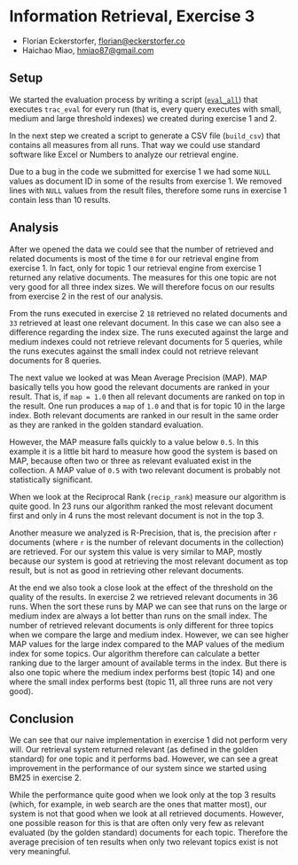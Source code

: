 # Information Retrieval, Exercise 3

- Florian Eckerstorfer, [florian@eckerstorfer.co](florian@eckerstorfer.co)
- Haichao Miao, [hmiao87@gmail.com](hmiao87@gmail.com)

## Setup

We started the evaluation process by writing a script ([`eval_all`](https://github.com/florianeckerstorfer/ir-exercises/blob/master/exercise3/eval_all)) that executes `trac_eval` for every run (that is, every query executes with small, medium and large threshold indexes) we created during exercise 1 and 2.

In the next step we created a script to generate a CSV file (`build_csv`) that contains all measures from all runs. That way we could use standard software like Excel or Numbers to analyze our retrieval engine.

Due to a bug in the code we submitted for exercise 1 we had some `NULL` values as document ID in some of the results from exercise 1. We removed lines with `NULL` values from the result files, therefore some runs in exercise 1 contain less than 10 results.

## Analysis

After we opened the data we could see that the number of retrieved and related documents is most of the time `0` for our retrieval engine from exercise 1. In fact, only for topic 1 our retrieval engine from exercise 1 returned any relative documents. The measures for this one topic are not very good for all three index sizes. We will therefore focus on our results from exercise 2 in the rest of our analysis.

From the runs executed in exercise 2 `18` retrieved no related documents and `33` retrieved at least one relevant document. In this case we can also see a difference regarding the index size. The runs executed against the large and medium indexes could not retrieve relevant documents for 5 queries, while the runs executes against the small index could not retrieve relevant documents for 8 queries.

The next value we looked at was Mean Average Precision (MAP). MAP basically tells you how good the relevant documents are ranked in your result. That is, if `map = 1.0` then all relevant documents are ranked on top in the result. One run produces a `map` of `1.0` and that is for topic 10 in the large index. Both relevant documents are ranked in our result in the same order as they are ranked in the golden standard evaluation.

However, the MAP measure falls quickly to a value below `0.5`. In this example it is a little bit hard to measure how good the system is based on MAP, because often two or three as relevant evaluated exist in the collection. A MAP value of `0.5` with two relevant document is probably not statistically significant.

When we look at the Reciprocal Rank (`recip_rank`) measure our algorithm is quite good. In 23 runs our algorithm ranked the most relevant document first and only in 4 runs the most relevant document is not in the top 3.

Another measure we analyzed is R-Precision, that is, the precision after `r` documents (where `r` is the number of relevant documents in the collection) are retrieved. For our system this value is very similar to MAP, mostly because our system is good at retrieving the most relevant document as top result, but is not as good in retrieving other relevant documents.

At the end we also took a close look at the effect of the threshold on the quality of the results. In exercise 2 we retrieved relevant documents in 36 runs. When the sort these runs by MAP we can see that runs on the large or medium index are always a lot better than runs on the small index. The number of retrieved relevant documents is only different for three topics when we compare the large and medium index. However, we can see higher MAP values for the large index compared to the MAP values of the medium index for some topics. Our algorithm therefore can calculate a better ranking due to the larger amount of available terms in the index. But there is also one topic where the medium index performs best (topic 14) and one where the small index performs best (topic 11, all three runs are not very good).

## Conclusion

We can see that our naive implementation in exercise 1 did not perform very will. Our retrieval system returned relevant (as defined in the golden standard) for one topic and it performs bad. However, we can see a great improvement in the performance of our system since we started using BM25 in exercise 2.

While the performance quite good when we look only at the top 3 results (which, for example, in web search are the ones that matter most), our system is not that good when we look at all retrieved documents. However, one possible reason for this is that are often only very few as relevant evaluated (by the golden standard) documents for each topic. Therefore the average precision of ten results when only two relevant topics exist is not very meaningful.
